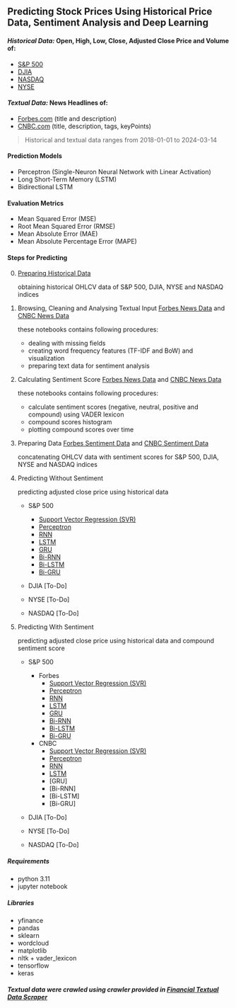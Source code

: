 ## Predicting Stock Prices Using Historical Price Data, Sentiment Analysis and Deep Learning

#### *Historical Data:* Open, High, Low, Close, Adjusted Close Price and Volume of:
- [S&P 500](./data/input/sp500.csv)
- [DJIA](./data/input/djia.csv)
- [NASDAQ](./data/input/nasdaq.csv)
- [NYSE](./data/input/nyse.csv)

#### *Textual Data:* News Headlines of:
- [Forbes.com](./data/input/forbes-news.csv) (title and description)
- [CNBC.com](./data/input/cnbc-news.zip) (title, description, tags, keyPoints)

> Historical and textual data ranges from 2018-01-01 to 2024-03-14

#### Prediction Models

- Perceptron (Single-Neuron Neural Network with Linear Activation)
- Long Short-Term Memory (LSTM)
- Bidirectional LSTM

#### Evaluation Metrics

- Mean Squared Error (MSE)
- Root Mean Squared Error (RMSE)
- Mean Absolute Error (MAE)
- Mean Absolute Percentage Error (MAPE)

#### Steps for Predicting

0. [Preparing Historical Data](./00_download_historical_data.ipynb)
	
	obtaining historical OHLCV data of S&P 500, DJIA, NYSE and NASDAQ indices

1. Browsing, Cleaning and Analysing Textual Input [Forbes News Data](./01_1_browse_forbes_news_dataset.ipynb) and [CNBC News Data](./01_2_browse_cnbc_news_data.ipynb)

	these notebooks contains following procedures:

	- dealing with missing fields
	- creating word frequency features (TF-IDF and BoW) and visualization
	- preparing text data for sentiment analysis

2. Calculating Sentiment Score [Forbes News Data](./02_1_forbes_news_sentiment_analysis.ipynb) and [CNBC News Data](./02_2_cnbc_news_sentiment_analysis.ipynb)

	these notebooks contains following procedures:

	- calculate sentiment scores (negative, neutral, positive and compound) using VADER lexicon
	- compound scores histogram
	- plotting compound scores over time

3. Preparing Data [Forbes Sentiment Data](./03_1_data_prepration_forbes.ipynb) and [CNBC Sentiment Data](./03_2_data_prepration_cnbc.ipynb)
	
	concatenating OHLCV data with sentiment scores for S&P 500, DJIA, NYSE and NASDAQ indices

4. Predicting Without Sentiment
	
	predicting adjusted close price using historical data
	
	- S&P 500
		- [Support Vector Regression (SVR)](./04_01_01_predict_sp500_without_sentiment_SVR.ipynb)
		- [Perceptron](./04_01_02_predict_sp500_without_sentiment_Perceptron.ipynb)
		- [RNN](./04_01_03_predict_sp500_without_sentiment_RNN.ipynb)
		- [LSTM](./04_01_04_predict_sp500_without_sentiment_LSTM.ipynb)
		- [GRU](./04_01_05_predict_sp500_without_sentiment_GRU.ipynb)
		- [Bi-RNN](./04_01_06_predict_sp500_without_sentiment_BiRNN.ipynb)
		- [Bi-LSTM](./04_01_07_predict_sp500_without_sentiment_BiLSTM.ipynb)
		- [Bi-GRU](./04_01_08_predict_sp500_without_sentiment_BiGRU.ipynb)

	- DJIA [To-Do]
	- NYSE [To-Do]
	- NASDAQ [To-Do]

5. Predicting With Sentiment
	
	predicting adjusted close price using historical data and compound sentiment score

	- S&P 500
		- Forbes
			- [Support Vector Regression (SVR)](./05_01_01_01_predict_sp500_with_forbes_sentiment_SVR.ipynb)
			- [Perceptron](./05_01_01_02_predict_sp500_with_forbes_sentiment_Perceptron.ipynb)
			- [RNN](./05_01_01_03_predict_sp500_with_forbes_sentiment_RNN.ipynb)
			- [LSTM](./05_01_01_04_predict_sp500_with_forbes_sentiment_LSTM.ipynb)
			- [GRU](./05_01_01_05_predict_sp500_with_forbes_sentiment_GRU.ipynb)
			- [Bi-RNN](./05_01_01_06_predict_sp500_with_forbes_sentiment_BiRNN.ipynb)
			- [Bi-LSTM](./05_01_01_07_predict_sp500_with_forbes_sentiment_BiLSTM.ipynb)
			- [Bi-GRU](./05_01_01_08_predict_sp500_with_forbes_sentiment_BiGRU.ipynb)
		- CNBC
			- [Support Vector Regression (SVR)](./05_01_02_01_predict_sp500_with_cnbc_sentiment_SVR.ipynb)
			- [Perceptron](./05_01_02_02_predict_sp500_with_cnbc_sentiment_Perceptron.ipynb)
			- [RNN](./05_01_02_03_predict_sp500_with_cnbc_sentiment_RNN.ipynb)
			- [LSTM](./05_01_02_04_predict_sp500_with_cnbc_sentiment_LSTM.ipynb)
			- [GRU]
			- [Bi-RNN]
			- [Bi-LSTM]
			- [Bi-GRU]

	- DJIA [To-Do]
	- NYSE [To-Do]
	- NASDAQ [To-Do]

##### Requirements

- python 3.11
- jupyter notebook

##### Libraries

- yfinance
- pandas
- sklearn
- wordcloud
- matplotlib
- nltk + vader_lexicon
- tensorflow
- keras

##### Textual data were crawled using crawler provided in [Financial Textual Data Scraper](https://github.com/amirali022/fintxt)
